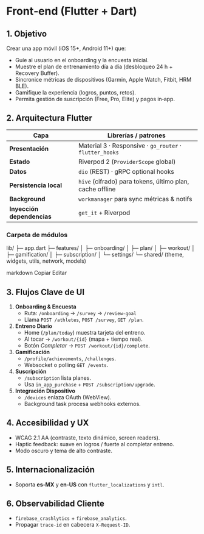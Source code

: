 # Front‑end (Flutter + Dart)

## 1. Objetivo
Crear una app móvil (iOS 15+, Android 11+) que:
- Guíe al usuario en el onboarding y la encuesta inicial.
- Muestre el plan de entrenamiento día a día (desbloqueo 24 h + Recovery Buffer).
- Sincronice métricas de dispositivos (Garmin, Apple Watch, Fitbit, HRM BLE).
- Gamifique la experiencia (logros, puntos, retos).
- Permita gestión de suscripción (Free, Pro, Elite) y pagos in‑app.

## 2. Arquitectura Flutter
| Capa | Librerías / patrones |
|------|----------------------|
| **Presentación** | Material 3 · Responsive · `go_router` · `flutter_hooks` |
| **Estado** | Riverpod 2 (`ProviderScope` global) |
| **Datos** | `dio` (REST) · gRPC optional hooks |
| **Persistencia local** | `hive` (cifrado) para tokens, último plan, cache offline |
| **Background** | `workmanager` para sync métricas & notifs |
| **Inyección dependencias** | `get_it` + Riverpod |

### Carpeta de módulos
lib/ ├─ app.dart ├─ features/ │ ├─ onboarding/ │ ├─ plan/ │ ├─ workout/ │ ├─ gamification/ │ ├─ subscription/ │ └─ settings/ └─ shared/ (theme, widgets, utils, network, models)

markdown
Copiar
Editar

## 3. Flujos Clave de UI
1. **Onboarding & Encuesta**  
   - Ruta: `/onboarding` → `/survey` → `/review-goal`  
   - Llama `POST /athletes`, `POST /survey`, `GET /plan`.
2. **Entreno Diario**  
   - Home (`/plan/today`) muestra tarjeta del entreno.  
   - Al tocar → `/workout/{id}` (mapa + tiempo real).  
   - Botón *Completar* → `POST /workout/{id}/complete`.
3. **Gamificación**  
   - `/profile/achievements`, `/challenges`.  
   - Websocket o polling `GET /events`.
4. **Suscripción**  
   - `/subscription` lista planes.  
   - Usa `in_app_purchase` + `POST /subscription/upgrade`.
5. **Integración Dispositivo**  
   - `/devices` enlaza OAuth (WebView).  
   - Background task procesa webhooks externos.

## 4. Accesibilidad y UX
- WCAG 2.1 AA (contraste, texto dinámico, screen readers).
- Haptic feedback: suave en logros / fuerte al completar entreno.
- Modo oscuro y tema de alto contraste.

## 5. Internacionalización
- Soporta **es‑MX** y **en‑US** con `flutter_localizations` y `intl`.

## 6. Observabilidad Cliente
- `firebase_crashlytics` + `firebase_analytics`.
- Propagar `trace-id` en cabecera `X-Request-ID`.